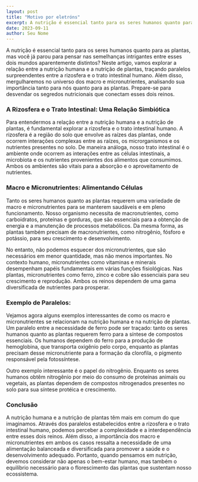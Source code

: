 ```yaml
---
layout: post
title: "Motivo por eletróns"
excerpt: A nutrição é essencial tanto para os seres humanos quanto para as plantas, mas você já parou para pensar nas semelhanças intrigantes entre esses dois mundos aparentemente distintos? Neste artigo, vamos explorar a relação entre a nutrição humana e a nutrição de plantas, traçando paralelos surpreendentes entre a rizosfera e o trato intestinal humano.
date: 2023-09-11
author: Seu Nome
---
```


A nutrição é essencial tanto para os seres humanos quanto para as plantas, mas você já parou para pensar nas semelhanças intrigantes entre esses dois mundos aparentemente distintos? Neste artigo, vamos explorar a relação entre a nutrição humana e a nutrição de plantas, traçando paralelos surpreendentes entre a rizosfera e o trato intestinal humano. Além disso, mergulharemos no universo dos macro e micronutrientes, analisando sua importância tanto para nós quanto para as plantas. Prepare-se para desvendar os segredos nutricionais que conectam esses dois reinos.

### A Rizosfera e o Trato Intestinal: Uma Relação Simbiótica

Para entendermos a relação entre a nutrição humana e a nutrição de plantas, é fundamental explorar a rizosfera e o trato intestinal humano. A rizosfera é a região do solo que envolve as raízes das plantas, onde ocorrem interações complexas entre as raízes, os microrganismos e os nutrientes presentes no solo. De maneira análoga, nosso trato intestinal é o ambiente onde ocorrem as interações entre as células intestinais, a microbiota e os nutrientes provenientes dos alimentos que consumimos. Ambos os ambientes são vitais para a absorção e o aproveitamento de nutrientes.

### Macro e Micronutrientes: Alimentando Células

Tanto os seres humanos quanto as plantas requerem uma variedade de macro e micronutrientes para se manterem saudáveis e em pleno funcionamento. Nosso organismo necessita de macronutrientes, como carboidratos, proteínas e gorduras, que são essenciais para a obtenção de energia e a manutenção de processos metabólicos. Da mesma forma, as plantas também precisam de macronutrientes, como nitrogênio, fósforo e potássio, para seu crescimento e desenvolvimento.

No entanto, não podemos esquecer dos micronutrientes, que são necessários em menor quantidade, mas não menos importantes. No contexto humano, micronutrientes como vitaminas e minerais desempenham papéis fundamentais em várias funções fisiológicas. Nas plantas, micronutrientes como ferro, zinco e cobre são essenciais para seu crescimento e reprodução. Ambos os reinos dependem de uma gama diversificada de nutrientes para prosperar.

### Exemplo de Paralelos:

Vejamos agora alguns exemplos interessantes de como os macro e micronutrientes se relacionam na nutrição humana e na nutrição de plantas. Um paralelo entre a necessidade de ferro pode ser traçado: tanto os seres humanos quanto as plantas requerem ferro para a síntese de compostos essenciais. Os humanos dependem do ferro para a produção de hemoglobina, que transporta oxigênio pelo corpo, enquanto as plantas precisam desse micronutriente para a formação da clorofila, o pigmento responsável pela fotossíntese.

Outro exemplo interessante é o papel do nitrogênio. Enquanto os seres humanos obtêm nitrogênio por meio do consumo de proteínas animais ou vegetais, as plantas dependem de compostos nitrogenados presentes no solo para sua síntese protéica e crescimento.

### Conclusão

A nutrição humana e a nutrição de plantas têm mais em comum do que imaginamos. Através dos paralelos estabelecidos entre a rizosfera e o trato intestinal humano, podemos perceber a complexidade e a interdependência entre esses dois reinos. Além disso, a importância dos macro e micronutrientes em ambos os casos ressalta a necessidade de uma alimentação balanceada e diversificada para promover a saúde e o desenvolvimento adequado. Portanto, quando pensamos em nutrição, devemos considerar não apenas o bem-estar humano, mas também o equilíbrio necessário para o florescimento das plantas que sustentam nosso ecossistema.